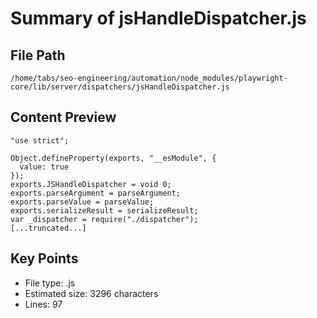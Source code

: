 # Summary of jsHandleDispatcher.js
  
## File Path
`/home/tabs/seo-engineering/automation/node_modules/playwright-core/lib/server/dispatchers/jsHandleDispatcher.js`

## Content Preview
```
"use strict";

Object.defineProperty(exports, "__esModule", {
  value: true
});
exports.JSHandleDispatcher = void 0;
exports.parseArgument = parseArgument;
exports.parseValue = parseValue;
exports.serializeResult = serializeResult;
var _dispatcher = require("./dispatcher");
[...truncated...]
```

## Key Points
- File type: .js
- Estimated size: 3296 characters
- Lines: 97
